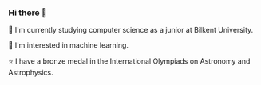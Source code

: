 ### Hi there 👋

🔭 I'm currently studying computer science as a junior at Bilkent University.

🤔 I'm interested in machine learning.

⭐ I have a bronze medal in the International Olympiads on Astronomy and Astrophysics.

<!--
**IAmPeaCoN/IAmPeaCoN** is a ✨ _special_ ✨ repository because its `README.md` (this file) appears on your GitHub profile.

Here are some ideas to get you started:

 🔭 I’m currently studying Computer Science at Bilkent University
- 🌱 I’m currently learning ...
- 👯 I’m looking to collaborate on ...
- 🤔 I’m looking for help with ...
- 💬 Ask me about ...
- 📫 How to reach me: ...
- 😄 Pronouns: ...
- ⚡ Fun fact: ...
-->

